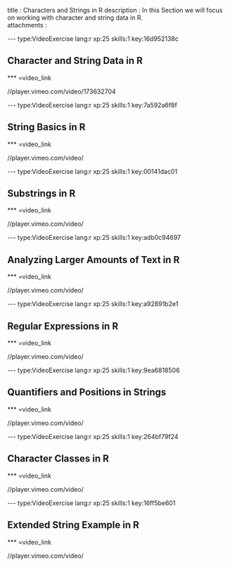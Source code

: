 
title       : Characters and Strings in R
description : In this Section we will focus on working with character and string data in R.  
attachments :


--- type:VideoExercise lang:r xp:25 skills:1    key:16d952138c
## Character and String Data in R

*** =video_link

//player.vimeo.com/video/173632704





--- type:VideoExercise lang:r xp:25 skills:1    key:7a592a6f8f
## String Basics in R

*** =video_link

//player.vimeo.com/video/


--- type:VideoExercise lang:r xp:25 skills:1    key:00141dac01
## Substrings in R

*** =video_link

//player.vimeo.com/video/



--- type:VideoExercise lang:r xp:25 skills:1    key:adb0c94697
## Analyzing Larger Amounts of Text in R

*** =video_link

//player.vimeo.com/video/


--- type:VideoExercise lang:r xp:25 skills:1    key:a92891b2e1
## Regular Expressions in R

*** =video_link

//player.vimeo.com/video/



--- type:VideoExercise lang:r xp:25 skills:1    key:9ea6818506
## Quantifiers and Positions in Strings

*** =video_link

//player.vimeo.com/video/



--- type:VideoExercise lang:r xp:25 skills:1    key:264bf79f24
## Character Classes in R

*** =video_link

//player.vimeo.com/video/


--- type:VideoExercise lang:r xp:25 skills:1    key:16ff5be601
## Extended String Example in R

*** =video_link

//player.vimeo.com/video/
